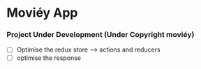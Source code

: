 # Moviéy App

### Project Under Development (Under Copyright moviéy)

- [ ] Optimise the redux store --> actions and reducers
- [ ] optimise the response

<!-- <table>
  <tr>
    <td>Home Screen</td>
     <td>Search Screen</td>
     <td>Profile Screen</td>
  </tr>
  <tr>
    <td><img src='screenshots/1.png' width='300'/></td>
    <td><img src='screenshots/2.png' width='300'/></td>
    <td><img src='screenshots/3.png' width='300'/></td>
  </tr>
 </table>
 
 <table>
  <tr>
    <td>Stories</td>
     <td>List of trending movies from the home screen</td>
     <td>Movie Details Screen</td>
  </tr>
  <tr>
    <td><img src="screenshots/4.png" width=300/></td>
    <td><img src="screenshots/5.png" width=300/></td>
    <td><img src="screenshots/6.png" width=300></td>
  </tr>
 </table> -->
